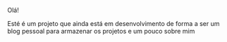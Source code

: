 Olá!

Esté é um projeto que ainda está em desenvolvimento de forma a ser um blog pessoal para armazenar os projetos e um pouco sobre mim
